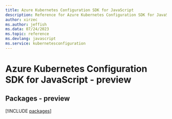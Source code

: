 ```yaml
---
title: Azure Kubernetes Configuration SDK for JavaScript
description: Reference for Azure Kubernetes Configuration SDK for JavaScript
author: xirzec
ms.author: jeffish
ms.data: 07/24/2023
ms.topic: reference
ms.devlang: javascript
ms.service: kubernetesconfiguration
---
```

# Azure Kubernetes Configuration SDK for JavaScript - preview
## Packages - preview
[!INCLUDE [packages](kubernetes-configuration-index.md)]